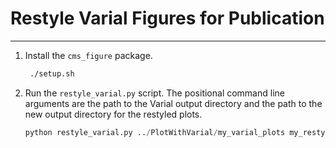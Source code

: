 # Restyle Varial Figures for Publication
---

1. Install the `cms_figure` package.

   ```bash
    ./setup.sh
   ```

2. Run the `restyle_varial.py` script. The positional command line
   arguments are the path to the Varial output directory and the
   path to the new output directory for the restyled plots.

   ```python
   python restyle_varial.py ../PlotWithVarial/my_varial_plots my_restyled_plots
   ```
